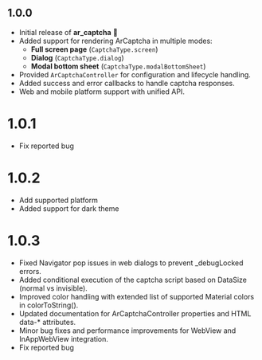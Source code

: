 ## 1.0.0

- Initial release of **ar_captcha** 🎉
- Added support for rendering ArCaptcha in multiple modes:
    - **Full screen page** (`CaptchaType.screen`)
    - **Dialog** (`CaptchaType.dialog`)
    - **Modal bottom sheet** (`CaptchaType.modalBottomSheet`)
- Provided `ArCaptchaController` for configuration and lifecycle handling.
- Added success and error callbacks to handle captcha responses.
- Web and mobile platform support with unified API.

# 1.0.1
- Fix reported bug

# 1.0.2
- Add supported platform
- Added support for dark theme

# 1.0.3
- Fixed Navigator pop issues in web dialogs to prevent _debugLocked errors.
- Added conditional execution of the captcha script based on DataSize (normal vs invisible).
- Improved color handling with extended list of supported Material colors in colorToString().
- Updated documentation for ArCaptchaController properties and HTML data-* attributes.
- Minor bug fixes and performance improvements for WebView and InAppWebView integration.
- Fix reported bug
